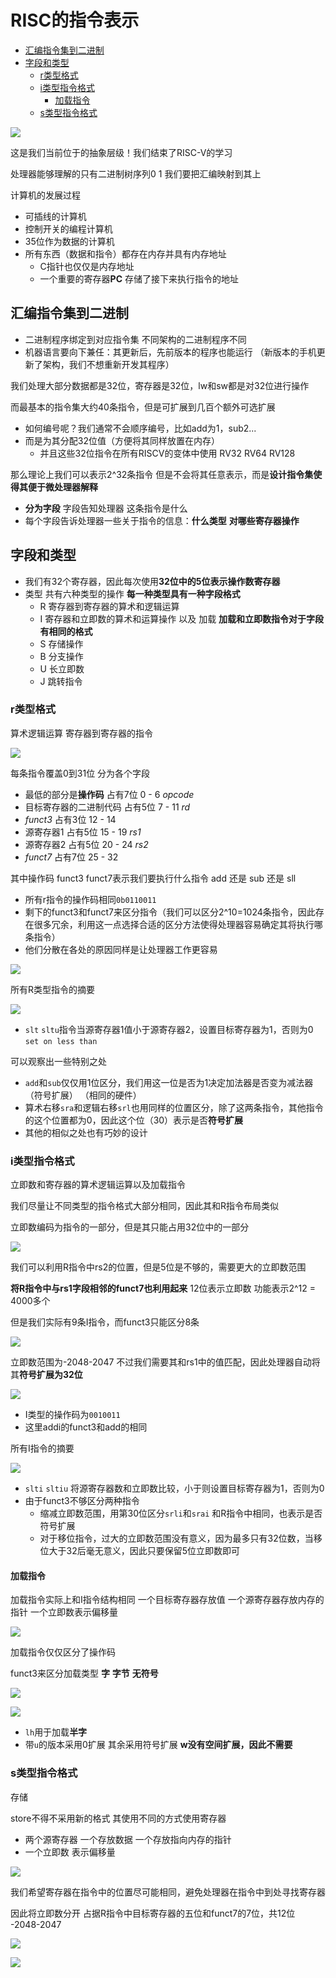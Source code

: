 # RISC的指令表示
 
* [汇编指令集到二进制](#汇编指令集到二进制)
* [字段和类型](#字段和类型)
  * [r类型格式](#r类型格式)
  * [i类型指令格式](#i类型指令格式)
    * [加载指令](#加载指令)
  * [s类型指令格式](#s类型指令格式)

![](img/284e2c05.png)

这是我们当前位于的抽象层级！我们结束了RISC-V的学习

处理器能够理解的只有二进制树序列0 1 我们要把汇编映射到其上

计算机的发展过程

* 可插线的计算机
* 控制开关的编程计算机
* 35位作为数据的计算机
* 所有东西（数据和指令）都存在内存并具有内存地址
  * C指针也仅仅是内存地址
  * 一个重要的寄存器**PC** 存储了接下来执行指令的地址

## 汇编指令集到二进制

* 二进制程序绑定到对应指令集 不同架构的二进制程序不同
* 机器语言要向下兼任：其更新后，先前版本的程序也能运行 （新版本的手机更新了架构，我们不想重新开发其程序）

我们处理大部分数据都是32位，寄存器是32位，lw和sw都是对32位进行操作

而最基本的指令集大约40条指令，但是可扩展到几百个额外可选扩展

* 如何编号呢？我们通常不会顺序编号，比如add为1，sub2...
* 而是为其分配32位值（方便将其同样放置在内存）
  * 并且这些32位指令在所有RISCV的变体中使用 RV32 RV64 RV128

那么理论上我们可以表示2^32条指令 但是不会将其任意表示，而是**设计指令集使得其便于微处理器解释**

* **分为字段** 字段告知处理器 这条指令是什么
* 每个字段告诉处理器一些关于指令的信息：**什么类型** **对哪些寄存器操作**

## 字段和类型

* 我们有32个寄存器，因此每次使用**32位中的5位表示操作数寄存器**
* 类型 共有六种类型的操作 **每一种类型具有一种字段格式**
  * R 寄存器到寄存器的算术和逻辑运算
  * I 寄存器和立即数的算术和运算操作 以及 加载 **加载和立即数指令对于字段有相同的格式**
  * S 存储操作
  * B 分支操作
  * U 长立即数 
  * J 跳转指令

 ### r类型格式

算术逻辑运算 寄存器到寄存器的指令

![](img/e37d7eac.png)

每条指令覆盖0到31位 分为各个字段

* 最低的部分是**操作码** 占有7位 0 - 6 *opcode*
* 目标寄存器的二进制代码 占有5位 7 - 11 *rd*
* *funct3* 占有3位 12 - 14 
* 源寄存器1 占有5位 15 - 19 *rs1*
* 源寄存器2 占有5位 20 - 24 *rs2*
* *funct7* 占有7位 25 - 32 

其中操作码 funct3 funct7表示我们要执行什么指令 add 还是 sub 还是 sll

* 所有r指令的操作码相同`0b0110011`
* 剩下的funct3和funct7来区分指令（我们可以区分2^10=1024条指令，因此存在很多冗余，利用这一点选择合适的区分方法使得处理器容易确定其将执行哪条指令）
* 他们分散在各处的原因同样是让处理器工作更容易

![](img/19ab43ec.png)

所有R类型指令的摘要

![](img/f4cf55cf.png)

* `slt` `sltu`指令当源寄存器1值小于源寄存器2，设置目标寄存器为1，否则为0 `set on less than`

可以观察出一些特别之处

* `add`和`sub`仅仅用1位区分，我们用这一位是否为1决定加法器是否变为减法器（符号扩展） （相同的硬件）
* 算术右移`sra`和逻辑右移`srl`也用同样的位置区分，除了这两条指令，其他指令的这个位置都为0，因此这个位（30）表示是否**符号扩展** 
* 其他的相似之处也有巧妙的设计

### i类型指令格式

立即数和寄存器的算术逻辑运算以及加载指令

我们尽量让不同类型的指令格式大部分相同，因此其和R指令布局类似

立即数编码为指令的一部分，但是其只能占用32位中的一部分 

![](img/6cbb4015.png)

我们可以利用R指令中rs2的位置，但是5位是不够的，需要更大的立即数范围

**将R指令中与rs1字段相邻的funct7也利用起来** 12位表示立即数 功能表示2^12 = 4000多个

但是我们实际有9条I指令，而funct3只能区分8条

![](img/5e7f2421.png)

立即数范围为-2048-2047 不过我们需要其和rs1中的值匹配，因此处理器自动将其**符号扩展为32位**

![](img/838319fc.png)

* I类型的操作码为`0010011`
* 这里addi的funct3和add的相同

所有I指令的摘要

![](img/055cfb94.png)

* `slti` `sltiu` 将源寄存器数和立即数比较，小于则设置目标寄存器为1，否则为0
* 由于funct3不够区分两种指令 
  * 缩减立即数范围，用第30位区分`srli`和`srai` 和R指令中相同，也表示是否符号扩展
  * 对于移位指令，过大的立即数范围没有意义，因为最多只有32位数，当移位大于32后毫无意义，因此只要保留5位立即数即可

#### 加载指令

加载指令实际上和I指令结构相同 一个目标寄存器存放值 一个源寄存器存放内存的指针 一个立即数表示偏移量

![](img/92b6955d.png)

加载指令仅仅区分了操作码 

funct3来区分加载类型 **字** **字节** **无符号**

![](img/d17dc0a1.png)

![](img/97452fe8.png)

* `lh`用于加载**半字**
* 带`u`的版本采用0扩展 其余采用符号扩展 **w没有空间扩展，因此不需要**

### s类型指令格式

存储

store不得不采用新的格式 其使用不同的方式使用寄存器

* 两个源寄存器 一个存放数据 一个存放指向内存的指针
* 一个立即数 表示偏移量

![](img/486ce89b.png)

我们希望寄存器在指令中的位置尽可能相同，避免处理器在指令中到处寻找寄存器

因此将立即数分开 占据R指令中目标寄存器的五位和funct7的7位，共12位 -2048-2047

![](img/8f51c132.png)

![](img/e575f668.png)
